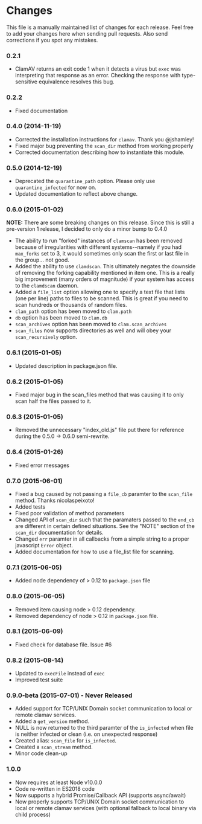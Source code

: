 # Changes

This file is a manually maintained list of changes for each release. Feel free
to add your changes here when sending pull requests. Also send corrections if
you spot any mistakes.

### 0.2.1

* ClamAV returns an exit code 1 when it detects a virus but `exec` was interpreting that response as an error. Checking the response with type-sensitive equivalence resolves this bug.

### 0.2.2

* Fixed documentation

### 0.4.0 (2014-11-19)

* Corrected the installation instructions for `clamav`. Thank you @jshamley!
* Fixed major bug preventing the `scan_dir` method from working properly
* Corrected documentation describing how to instantiate this module.

### 0.5.0 (2014-12-19)

* Deprecated the `quarantine_path` option. Please only use `quarantine_infected` for now on.
* Updated documentation to reflect above change.

### 0.6.0 (2015-01-02)

__NOTE:__ There are some breaking changes on this release. Since this is still a pre-version 1 release, I decided to only do a minor bump to 0.4.0

* The ability to run "forked" instances of `clamscan` has been removed because of irregularities with different systems--namely if you had `max_forks` set to 3, it would sometimes only scan the first or last file in the group... not good.
* Added the ability to use `clamdscan`. This ultimately negates the downside of removing the forking capability mentioned in item one. This is a really big improvement (many orders of magnitude) if your system has access to the `clamdscan` daemon.
* Added a `file_list` option allowing one to specify a text file that lists (one per line) paths to files to be scanned. This is great if you need to scan hundreds or thousands of random files.
* `clam_path` option has been moved to `clam.path`
* `db` option has been moved to `clam.db`
* `scan_archives` option has been moved to `clam.scan_archives`
* `scan_files` now supports directories as well and will obey your `scan_recursively` option.

### 0.6.1 (2015-01-05)

* Updated description in package.json file.

### 0.6.2 (2015-01-05)

* Fixed major bug in the scan_files method that was causing it to only scan half the files passed to it.

### 0.6.3 (2015-01-05)

* Removed the unnecessary "index_old.js" file put there for reference during the 0.5.0 -> 0.6.0 semi-rewrite.

### 0.6.4 (2015-01-26)

* Fixed error messages

### 0.7.0 (2015-06-01)

* Fixed a bug caused by not passing a `file_cb` paramter to the `scan_file` method. Thanks nicolaspeixoto!
* Added tests
* Fixed poor validation of method parameters
* Changed API of `scan_dir` such that the paramaters passed to the `end_cb` are different in certain defined situations. See the "NOTE" section of the `scan_dir` documentation for details.
* Changed `err` paramter in all callbacks from a simple string to a proper javascript `Error` object.
* Added documentation for how to use a file_list file for scanning.

### 0.7.1 (2015-06-05)

* Added node dependency of > 0.12 to `package.json` file

### 0.8.0 (2015-06-05)

* Removed item causing node > 0.12 dependency.
* Removed dependency of node > 0.12 in `package.json` file.

### 0.8.1 (2015-06-09)

* Fixed check for database file. Issue #6

### 0.8.2 (2015-08-14)

* Updated to `execFile` instead of `exec`
* Improved test suite

### 0.9.0-beta (2015-07-01) - Never Released

* Added support for TCP/UNIX Domain socket communication to local or remote clamav services.
* Added a `get_version` method.
* NULL is now returned to the third paramter of the `is_infected` when file is neither infected or clean (i.e. on unexpected response)
* Created alias: `scan_file` for `is_infected`.
* Created a `scan_stream` method.
* Minor code clean-up

### 1.0.0

* Now requires at least Node v10.0.0
* Code re-written in ES2018 code
* Now supports a hybrid Promise/Callback API (supports async/await)
* Now properly supports TCP/UNIX Domain socket communication to local or remote clamav services (with optional fallback to local binary via child process)

